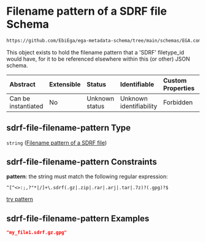 # Filename pattern of a SDRF file Schema

```txt
https://github.com/EbiEga/ega-metadata-schema/tree/main/schemas/EGA.common-definitions.json#/definitions/sdrf-file-filename-pattern
```

This object exists to hold the filename pattern that a 'SDRF' filetype_id would have, for it to be referenced elsewhere within this (or other) JSON schema.

| Abstract            | Extensible | Status         | Identifiable            | Custom Properties | Additional Properties | Access Restrictions | Defined In                                                                                |
| :------------------ | :--------- | :------------- | :---------------------- | :---------------- | :-------------------- | :------------------ | :---------------------------------------------------------------------------------------- |
| Can be instantiated | No         | Unknown status | Unknown identifiability | Forbidden         | Allowed               | none                | [EGA.common-definitions.json*](../out/EGA.common-definitions.json "open original schema") |

## sdrf-file-filename-pattern Type

`string` ([Filename pattern of a SDRF file](ega-4-definitions-filename-pattern-of-a-sdrf-file.md))

## sdrf-file-filename-pattern Constraints

**pattern**: the string must match the following regular expression: 

```regexp
^[^<>:;,?"*|/]+\.sdrf(.gz|.zip|.rar|.arj|.tar|.7z)?(.gpg)?$
```

[try pattern](https://regexr.com/?expression=%5E%5B%5E%3C%3E%3A%3B%2C%3F%22\*%7C%2F%5D%2B%5C.sdrf\(.gz%7C.zip%7C.rar%7C.arj%7C.tar%7C.7z\)%3F\(.gpg\)%3F%24 "try regular expression with regexr.com")

## sdrf-file-filename-pattern Examples

```json
"my_file1.sdrf.gz.gpg"
```
